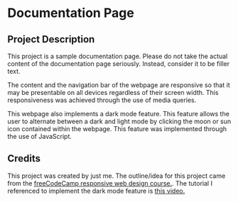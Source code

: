 # Documentation Page

## Project Description

This project is a sample documentation page. Please do not take the actual content of the documentation page seriously. Instead, consider it to be filler text.

The content and the navigation bar of the webpage are responsive so that it may be presentable on all devices regardless of their screen width. This responsiveness was achieved through the use of media queries.

This webpage also implements a dark mode feature. This feature allows the user to alternate between a dark and light mode by clicking the moon or sun icon contained within the webpage. This feature was implemented through the use of JavaScript.

## Credits

This project was created by just me. The outline/idea for this project came from the [freeCodeCamp responsive web design course.](https://www.freecodecamp.org/learn/2022/responsive-web-design/). The tutorial I referenced to implement the dark mode feature is [this video.](https://www.youtube.com/watch?v=9LZGB3OLXNQ)
